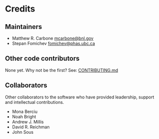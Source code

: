 # Credits

## Maintainers

* Matthew R. Carbone <mcarbone@bnl.gov>
* Stepan Fomichev <fomichev@phas.ubc.ca>

## Other code contributors

None yet. Why not be the first? See: [CONTRIBUTING.md](CONTRIBUTING.md)

## Collaborators
Other collaborators to the software who have provided leadership, support and intellectual contributions.

* Mona Berciu
* Noah Bright
* Andrew J. Millis
* David R. Reichman
* John Sous
